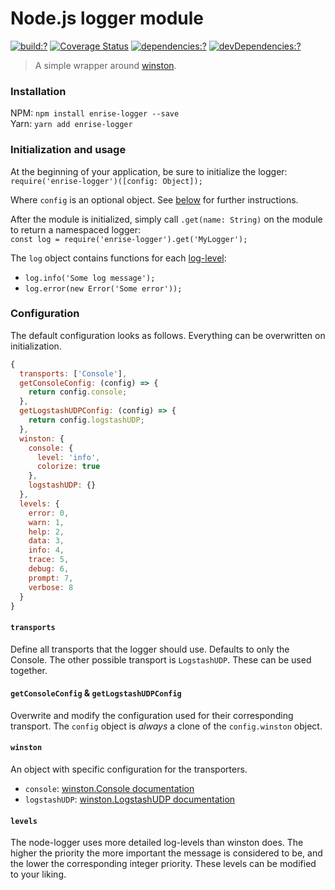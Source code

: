 # Node.js logger module

[![build:?](https://img.shields.io/travis/Enrise/node-logger.svg?style=flat-square)](https://travis-ci.org/Enrise/node-logger)
[![Coverage Status](https://img.shields.io/coveralls/Enrise/node-logger/master.svg?style=flat-square)](https://coveralls.io/github/Enrise/node-logger?branch=master)
[![dependencies:?](https://img.shields.io/david/Enrise/node-logger.svg?style=flat-square)](https://david-dm.org/Enrise/node-logger)
[![devDependencies:?](https://img.shields.io/david/dev/Enrise/node-logger.svg?style=flat-square)](https://david-dm.org/Enrise/node-logger)

> A simple wrapper around [winston](https://github.com/winstonjs/winston).

### Installation
NPM: `npm install enrise-logger --save`  
Yarn: `yarn add enrise-logger`

### Initialization and usage
At the beginning of your application, be sure to initialize the logger:  
`require('enrise-logger')([config: Object]);`

Where `config` is an optional object. See [below](#configuration) for further instructions.

After the module is initialized, simply call `.get(name: String)` on the module to return a namespaced logger:  
`const log = require('enrise-logger').get('MyLogger');`

The `log` object contains functions for each [log-level](#levels):
- `log.info('Some log message');`  
- `log.error(new Error('Some error'));`

### Configuration

The default configuration looks as follows. Everything can be overwritten on initialization.
```javascript
{
  transports: ['Console'],
  getConsoleConfig: (config) => {
    return config.console;
  },
  getLogstashUDPConfig: (config) => {
    return config.logstashUDP;
  },
  winston: {
    console: {
      level: 'info',
      colorize: true
    },
    logstashUDP: {}
  },
  levels: {
    error: 0,
    warn: 1,
    help: 2,
    data: 3,
    info: 4,
    trace: 5,
    debug: 6,
    prompt: 7,
    verbose: 8
  }
}
```

#### `transports`
Define all transports that the logger should use. Defaults to only the Console. The other possible transport is `LogstashUDP`. These can be used together.

#### `getConsoleConfig` & `getLogstashUDPConfig`
Overwrite and modify the configuration used for their corresponding transport. The `config` object is _always_ a clone of the `config.winston` object.

#### `winston`
An object with specific configuration for the transporters.
- `console`: [winston.Console documentation](https://github.com/winstonjs/winston)
- `logstashUDP`: [winston.LogstashUDP documentation](https://www.npmjs.com/package/winston-logstash-udp)

#### `levels`
The node-logger uses more detailed log-levels than winston does. The higher the priority the more important the message is considered to be, and the lower the corresponding integer priority. These levels can be modified to your liking.

